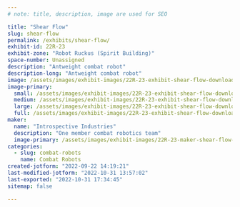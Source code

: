 ```yaml
---
# note: title, description, image are used for SEO

title: "Shear Flow"
slug: shear-flow
permalink: /exhibits/shear-flow/
exhibit-id: 22R-23
exhibit-zone: "Robot Ruckus (Spirit Building)"
space-number: Unassigned
description: "Antweight combat robot"
description-long: "Antweight combat robot"
image: /assets/images/exhibit-images/22R-23-exhibit-shear-flow-download-1-large.png
image-primary: 
  small: /assets/images/exhibit-images/22R-23-exhibit-shear-flow-download-1-small.png
  medium: /assets/images/exhibit-images/22R-23-exhibit-shear-flow-download-1-medium.png
  large: /assets/images/exhibit-images/22R-23-exhibit-shear-flow-download-1-large.png
  full: /assets/images/exhibit-images/22R-23-exhibit-shear-flow-download-1-full.png
maker: 
  name: "Introspective Industries"
  description: "One member combat robotics team"
  image-primary: /assets/images/exhibit-images/22R-23-maker-shear-flow-screen-shot-2022-09-22-at-2-14-32-pm-medium.png
categories: 
  - slug: combat-robots
    name: Combat Robots
created-jotform: "2022-09-22 14:19:21"
last-modified-jotform: "2022-10-31 13:57:02"
last-exported: "2022-10-31 17:34:45"
sitemap: false

---
```

